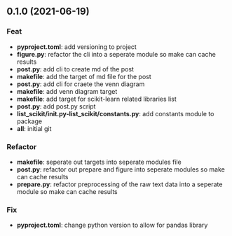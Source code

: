 ## 0.1.0 (2021-06-19)

### Feat

- **pyproject.toml**: add versioning to project
- **figure.py**: refactor the cli into a seperate module so make can cache results
- **post.py**: add cli to create md of the post
- **makefile**: add the target of md file for the post
- **post.py**: add cli for craete the venn diagram
- **makefile**: add venn diagram target
- **makefile**: add target for scikit-learn related libraries list
- **post.py**: add post.py script
- **list_scikit/__init__.py-list_scikit/constants.py**: add constants module to package
- **all**: initial git

### Refactor

- **makefile**: seperate out targets into seperate modules file
- **post.py**: refactor out prepare and figure into seperate modules so make can cache results
- **prepare.py**: refactor preprocessing of the raw text data into a seperate module so make can cache results

### Fix

- **pyproject.toml**: change python version to allow for pandas library
